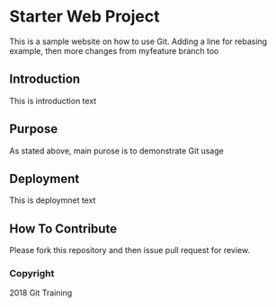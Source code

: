 # Starter Web Project
This is a sample website on how to use
Git. Adding a line for rebasing example, then more changes from myfeature branch too
## Introduction
This is introduction text
## Purpose
As stated above, main purose is to demonstrate Git usage
## Deployment
This is deploymnet text

## How To Contribute
Please fork this repository and then issue pull request for review.
### Copyright
2018 Git Training